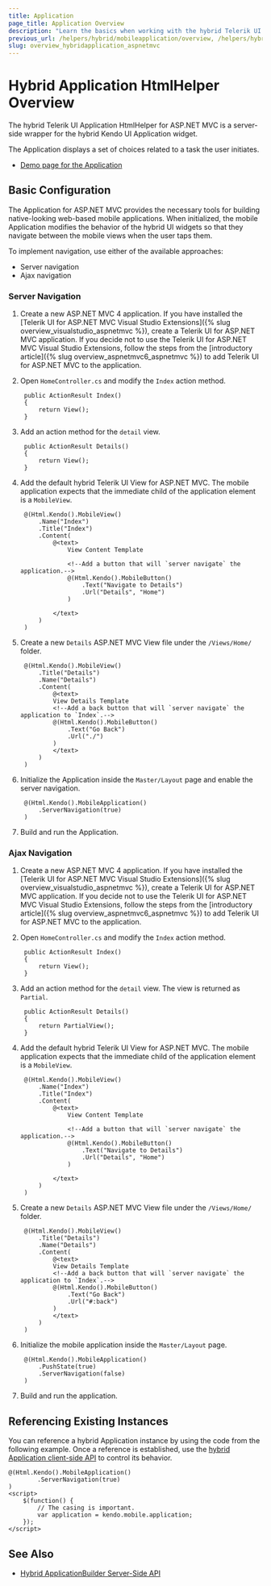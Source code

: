 ```yaml
---
title: Application
page_title: Application Overview
description: "Learn the basics when working with the hybrid Telerik UI Application HtmlHelper for ASP.NET MVC."
previous_url: /helpers/hybrid/mobileapplication/overview, /helpers/hybrid/mobileapplication
slug: overview_hybridapplication_aspnetmvc
---
```


# Hybrid Application HtmlHelper Overview

The hybrid Telerik UI Application HtmlHelper for ASP.NET MVC is a server-side wrapper for the hybrid Kendo UI Application widget.

The Application displays a set of choices related to a task the user initiates.

* [Demo page for the Application](https://demos.telerik.com/kendo-ui/m/index#application/loadingpopup)

## Basic Configuration

The Application for ASP.NET MVC provides the necessary tools for building native-looking web-based mobile applications. When initialized, the mobile Application modifies the behavior of the hybrid UI widgets so that they navigate between the mobile views when the user taps them.

To implement navigation, use either of the available approaches:
* Server navigation
* Ajax navigation

### Server Navigation

1. Create a new ASP.NET MVC 4 application. If you have installed the [Telerik UI for ASP.NET MVC Visual Studio Extensions]({% slug overview_visualstudio_aspnetmvc %}), create a Telerik UI for ASP.NET MVC application. If you decide not to use the Telerik UI for ASP.NET MVC Visual Studio Extensions, follow the steps from the [introductory article]({% slug overview_aspnetmvc6_aspnetmvc %}) to add Telerik UI for ASP.NET MVC to the application.
1. Open `HomeController.cs` and modify the `Index` action method.

        public ActionResult Index()
        {
            return View();
        }

1. Add an action method for the `detail` view.

        public ActionResult Details()
        {
            return View();
        }

1. Add the default hybrid Telerik UI View for ASP.NET MVC. The mobile application expects that the immediate child of the application element is a `MobileView`.

        @(Html.Kendo().MobileView()
            .Name("Index")
            .Title("Index")
            .Content(
                @<text>
                    View Content Template

                    <!--Add a button that will `server navigate` the application.-->
                    @(Html.Kendo().MobileButton()
                        .Text("Navigate to Details")
                        .Url("Details", "Home")
                    )

                </text>
            )
        )

1. Create a new `Details` ASP.NET MVC View file under the `/Views/Home/` folder.

        @(Html.Kendo().MobileView()
            .Title("Details")
            .Name("Details")
            .Content(
                @<text>
                View Details Template
                <!--Add a back button that will `server navigate` the application to `Index`.-->
                @(Html.Kendo().MobileButton()
                    .Text("Go Back")
                    .Url("./")
                )
                </text>
            )
        )

1. Initialize the Application inside the `Master/Layout` page and enable the server navigation.

        @(Html.Kendo().MobileApplication()
            .ServerNavigation(true)
        )

1. Build and run the Application.

### Ajax Navigation

1. Create a new ASP.NET MVC 4 application. If you have installed the [Telerik UI for ASP.NET MVC Visual Studio Extensions]({% slug overview_visualstudio_aspnetmvc %}), create a Telerik UI for ASP.NET MVC application. If you decide not to use the Telerik UI for ASP.NET MVC Visual Studio Extensions, follow the steps from the [introductory article]({% slug overview_aspnetmvc6_aspnetmvc %}) to add Telerik UI for ASP.NET MVC to the application.
1. Open `HomeController.cs` and modify the `Index` action method.

        public ActionResult Index()
        {
            return View();
        }

1. Add an action method for the `detail` view. The view is returned as `Partial`.

        public ActionResult Details()
        {
            return PartialView();
        }

1. Add the default hybrid Telerik UI View for ASP.NET MVC. The mobile application expects that the immediate child of the application element is a `MobileView`.

        @(Html.Kendo().MobileView()
            .Name("Index")
            .Title("Index")
            .Content(
                @<text>
                    View Content Template

                    <!--Add a button that will `server navigate` the application.-->
                    @(Html.Kendo().MobileButton()
                        .Text("Navigate to Details")
                        .Url("Details", "Home")
                    )

                </text>
            )
        )

1. Create a new `Details` ASP.NET MVC View file under the `/Views/Home/` folder.

        @(Html.Kendo().MobileView()
            .Title("Details")
            .Name("Details")
            .Content(
                @<text>
                View Details Template
                <!--Add a back button that will `server navigate` the application to `Index`.-->
                @(Html.Kendo().MobileButton()
                    .Text("Go Back")
                    .Url("#:back")
                )
                </text>
            )
        )

1. Initialize the mobile application inside the `Master/Layout` page.

        @(Html.Kendo().MobileApplication()
            .PushState(true)
            .ServerNavigation(false)
        )

1. Build and run the application.

## Referencing Existing Instances

You can reference a hybrid Application instance by using the code from the following example. Once a reference is established, use the [hybrid Application client-side API](https://docs.telerik.com/kendo-ui/api/javascript/mobile/application#methods) to control its behavior.

    @(Html.Kendo().MobileApplication()
            .ServerNavigation(true)
    )
    <script>
        $(function() {
            // The casing is important.
            var application = kendo.mobile.application;
        });
    </script>

## See Also

* [Hybrid ApplicationBuilder Server-Side API](https://docs.telerik.com/aspnet-mvc/api/Kendo.Mvc.UI.Fluent/MobileApplicationBuilder)
